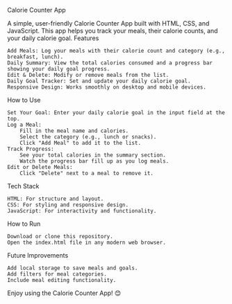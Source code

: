 Calorie Counter App

A simple, user-friendly Calorie Counter App built with HTML, CSS, and JavaScript. This app helps you track your meals, their calorie counts, and your daily calorie goal.
Features

    Add Meals: Log your meals with their calorie count and category (e.g., breakfast, lunch).
    Daily Summary: View the total calories consumed and a progress bar showing your daily goal progress.
    Edit & Delete: Modify or remove meals from the list.
    Daily Goal Tracker: Set and update your daily calorie goal.
    Responsive Design: Works smoothly on desktop and mobile devices.

How to Use

    Set Your Goal: Enter your daily calorie goal in the input field at the top.
    Log a Meal:
        Fill in the meal name and calories.
        Select the category (e.g., lunch or snacks).
        Click "Add Meal" to add it to the list.
    Track Progress:
        See your total calories in the summary section.
        Watch the progress bar fill up as you log meals.
    Edit or Delete Meals:
        Click "Delete" next to a meal to remove it.

Tech Stack

    HTML: For structure and layout.
    CSS: For styling and responsive design.
    JavaScript: For interactivity and functionality.

How to Run

    Download or clone this repository.
    Open the index.html file in any modern web browser.

Future Improvements

    Add local storage to save meals and goals.
    Add filters for meal categories.
    Include meal editing functionality.

Enjoy using the Calorie Counter App! 😊
